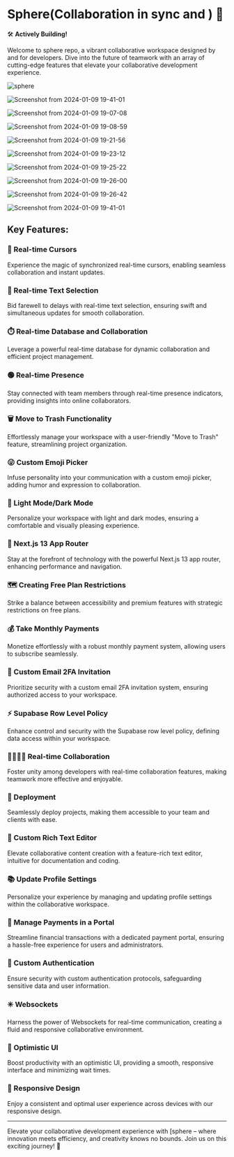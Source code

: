 # Sphere(Collaboration in sync and ) 🚀

🛠️ **Actively Building!**

Welcome to sphere repo, a vibrant collaborative workspace designed by and for developers. Dive into the future of teamwork with an array of cutting-edge features that elevate your collaborative development experience.

![sphere](https://github.com/mrExplorist/sphere/assets/90063350/7cd2db8a-fb93-4691-9343-83ee81332bcb)

![Screenshot from 2024-01-09 19-41-01](https://github.com/mrExplorist/sphere/assets/90063350/b22ce0ff-63b4-42d5-8c2d-e0bc2f9e997a)

![Screenshot from 2024-01-09 19-07-08](https://github.com/mrExplorist/sphere/assets/90063350/b20c39a6-92cf-49f6-b969-1e94e275a062)

![Screenshot from 2024-01-09 19-08-59](https://github.com/mrExplorist/sphere/assets/90063350/c529fa35-fdd6-4dc8-af33-2966e4fd962a)

![Screenshot from 2024-01-09 19-21-56](https://github.com/mrExplorist/sphere/assets/90063350/8299ffa8-11b1-4e76-8206-76559556d8e9)

![Screenshot from 2024-01-09 19-23-12](https://github.com/mrExplorist/sphere/assets/90063350/0c250e01-ca85-459a-ade4-6b979c55c7ff)

![Screenshot from 2024-01-09 19-25-22](https://github.com/mrExplorist/sphere/assets/90063350/4c9f0843-5778-44ba-be98-577d016e2917)

![Screenshot from 2024-01-09 19-26-00](https://github.com/mrExplorist/sphere/assets/90063350/85623966-917b-4713-9d38-fec9889dc055)

![Screenshot from 2024-01-09 19-26-42](https://github.com/mrExplorist/sphere/assets/90063350/14bbc947-db25-4400-8f37-7b2f471c76a3)

![Screenshot from 2024-01-09 19-41-01](https://github.com/mrExplorist/sphere/assets/90063350/3b03edaa-60ae-4ab1-bcf0-8e3b2c46dcad)





## Key Features:

### 🤯 Real-time Cursors
Experience the magic of synchronized real-time cursors, enabling seamless collaboration and instant updates.

### 📝 Real-time Text Selection
Bid farewell to delays with real-time text selection, ensuring swift and simultaneous updates for smooth collaboration.

### ⏱️ Real-time Database and Collaboration
Leverage a powerful real-time database for dynamic collaboration and efficient project management.

### 🟢 Real-time Presence
Stay connected with team members through real-time presence indicators, providing insights into online collaborators.

### 🗑️ Move to Trash Functionality
Effortlessly manage your workspace with a user-friendly "Move to Trash" feature, streamlining project organization.

### 😜 Custom Emoji Picker
Infuse personality into your communication with a custom emoji picker, adding humor and expression to collaboration.

### 🌙 Light Mode/Dark Mode
Personalize your workspace with light and dark modes, ensuring a comfortable and visually pleasing experience.

### 🚨 Next.js 13 App Router
Stay at the forefront of technology with the powerful Next.js 13 app router, enhancing performance and navigation.

### 🗺️ Creating Free Plan Restrictions
Strike a balance between accessibility and premium features with strategic restrictions on free plans.

### 💰 Take Monthly Payments
Monetize effortlessly with a robust monthly payment system, allowing users to subscribe seamlessly.

### 📧 Custom Email 2FA Invitation
Prioritize security with a custom email 2FA invitation system, ensuring authorized access to your workspace.

### ⚡️ Supabase Row Level Policy
Enhance control and security with the Supabase row level policy, defining data access within your workspace.

### 👨‍👨‍👧‍👦 Real-time Collaboration
Foster unity among developers with real-time collaboration features, making teamwork more effective and enjoyable.

### 👾 Deployment
Seamlessly deploy projects, making them accessible to your team and clients with ease.

### 🤑 Custom Rich Text Editor
Elevate collaborative content creation with a feature-rich text editor, intuitive for documentation and coding.

### 📚 Update Profile Settings
Personalize your experience by managing and updating profile settings within the collaborative workspace.

### 📍 Manage Payments in a Portal
Streamline financial transactions with a dedicated payment portal, ensuring a hassle-free experience for users and administrators.

### 🔐 Custom Authentication
Ensure security with custom authentication protocols, safeguarding sensitive data and user information.

### ✳️ Websockets
Harness the power of Websockets for real-time communication, creating a fluid and responsive collaborative environment.

### 📣 Optimistic UI
Boost productivity with an optimistic UI, providing a smooth, responsive interface and minimizing wait times.

### 📱 Responsive Design
Enjoy a consistent and optimal user experience across devices with our responsive design.




---

Elevate your collaborative development experience with [sphere – where innovation meets efficiency, and creativity knows no bounds. Join us on this exciting journey! 🚀
